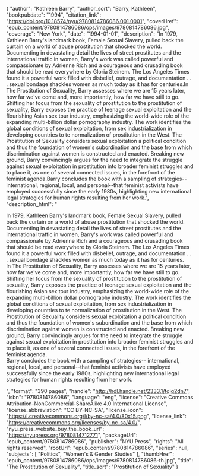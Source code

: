 {
  "author": "Kathleen Barry",
  "author_sort": "Barry, Kathleen",
  "bookpubdate": "1994",
  "citation_link": "https://doi.org/10.18574/nyu/9780814786086.001.0001",
  "coverHref": "epub_content/9780814786086/ops/images/9780814786086.jpg",
  "coverage": "New York",
  "date": "1994-01-01",
  "description": "In 1979, Kathleen Barry's landmark book, Female Sexual Slavery, pulled back the curtain on a world of abuse prostitution that shocked the world.  Documenting in devastating detail the lives of street prostitutes and the international traffic in women, Barry's work was called powerful and compassionate by Adrienne Rich and a courageous and crusading book that should be read everywhere by Gloria Steinem.  The Los Angeles Times found it a powerful work filled with disbelief, outrage, and documentation . . . sexual bondage shackles women as much today as it has for centuries.In The Prostitution of Sexuality, Barry assesses where we are 15 years later, how far we've come and, more importantly, how far we have still to go.  Shifting her focus from the sexuality of prostitution to the prostitution of sexuality, Barry exposes the practice of teenage sexual exploitation and the flourishing Asian sex tour industry,  emphasizing the world-wide role of the expanding multi-billion dollar pornography industry.  The work identifies the global conditions of sexual exploitation, from sex industrialization in developing countries to te normalization of prostitution in the West. The Prostitution of Sexuality considers sexual exploitation a political condition and thus the foundation of women's subordination and the base from which discrimination against women is constructed and enacted.  Breaking new ground, Barry convincingly argues for the need to integrate the struggle against sexual exploitation in prostitution into broader feminist struggles and to place it, as one of several connected issues, in the forefront of the feminist agenda.Barry concludes the book with a sampling of strategies-- international, regional, local, and personal--that feminist activists have employed successfully since the early 1980s, highlighting new international legal strategies for human rights resulting from her work.",
  "description_html": "<p>In 1979, Kathleen Barry's landmark book, Female Sexual Slavery, pulled back the curtain on a world of abuse prostitution that shocked the world.  Documenting in devastating detail the lives of street prostitutes and the international traffic in women, Barry's work was called powerful and compassionate by Adrienne Rich and a courageous and crusading book that should be read everywhere by Gloria Steinem.  The Los Angeles Times found it a powerful work filled with disbelief, outrage, and documentation . . . sexual bondage shackles women as much today as it has for centuries.<br>In The Prostitution of Sexuality, Barry assesses where we are 15 years later, how far we've come and, more importantly, how far we have still to go.  Shifting her focus from the sexuality of prostitution to the prostitution of sexuality, Barry exposes the practice of teenage sexual exploitation and the flourishing Asian sex tour industry,  emphasizing the world-wide role of the expanding multi-billion dollar pornography industry.  The work identifies the global conditions of sexual exploitation, from sex industrialization in developing countries to te normalization of prostitution in the West. The Prostitution of Sexuality considers sexual exploitation a political condition and thus the foundation of women's subordination and the base from which discrimination against women is constructed and enacted.  Breaking new ground, Barry convincingly argues for the need to integrate the struggle against sexual exploitation in prostitution into broader feminist struggles and to place it, as one of several connected issues, in the forefront of the feminist agenda.<br>Barry concludes the book with a sampling of strategies-- international, regional, local, and personal--that feminist activists have employed successfully since the early 1980s, highlighting new international legal strategies for human rights resulting from her work.</p>",
  "format": "390 pages",
  "handle": "http://hdl.handle.net/2333.1/tqjq2dn7",
  "isbn": "9780814786086",
  "language": "eng",
  "license": "Creative Commons Attribution-NonCommercial-ShareAlike 4.0 International License",
  "license_abbreviation": "CC BY-NC-SA",
  "license_icon": "https://i.creativecommons.org/l/by-nc-sa/4.0/80x15.png",
  "license_link": "https://creativecommons.org/licenses/by-nc-sa/4.0/",
  "nyu_press_website_buy_the_book_url": "https://nyupress.org/9780814712771",
  "packageUrl": "epub_content/9780814786086",
  "publisher": "NYU Press",
  "rights": "All rights reserved",
  "rootUrl": "epub_content/9780814786086",
  "series": null,
  "subjects": [
    "Politics",
    "Women's & Gender Studies"
  ],
  "thumbHref": "epub_content/9780814786086/ops/images/9780814786086-th.jpg",
  "title": "The Prostitution of Sexuality",
  "title_sort": "Prostitution of Sexuality"
}

